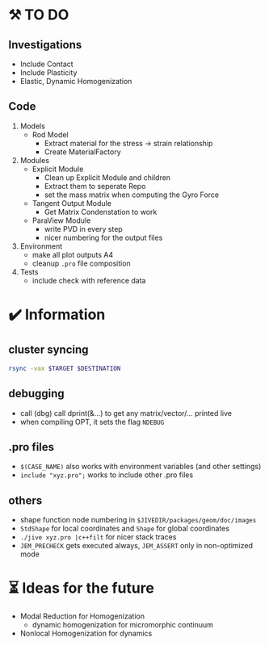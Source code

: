 # :hammer_and_pick: TO DO 
## Investigations
- Include Contact
- Include Plasticity
- Elastic, Dynamic Homogenization
## Code
1. Models
    - Rod Model
      - Extract material for the stress -> strain relationship
      - Create MaterialFactory
1. Modules
    - Explicit Module
      - Clean up Explicit Module and children
      - Extract them to seperate Repo
      - set the mass matrix when computing the Gyro Force
    - Tangent Output Module
      - Get Matrix Condenstation to work
    - ParaView Module
      - write PVD in every step
      - nicer numbering for the output files
1. Environment
    - make all plot outputs A4
    - cleanup `.pro` file composition
1. Tests
    - include check with reference data
 
# :heavy_check_mark: Information
## cluster syncing
``` bash
rsync -vax $TARGET $DESTINATION
```
## debugging
- call (dbg) call dprint(&...) to get any matrix/vector/... printed live
- when compiling OPT, it sets the flag `NDEBUG`
## .pro files
- `$(CASE_NAME)` also works with environment variables (and other settings)
- `include "xyz.pro";` works to include other .pro files
## others
- shape function node numbering in `$JIVEDIR/packages/geom/doc/images`
- `StdShape` for local coordinates and `Shape` for global coordinates
- `./jive xyz.pro |c++filt` for nicer stack traces
- `JEM_PRECHECK` gets executed always, `JEM_ASSERT` only in non-optimized mode

# :hourglass_flowing_sand: Ideas for the future
- Modal Reduction for Homogenization
  - dynamic homogenization for micromorphic continuum
- Nonlocal Homogenization for dynamics
